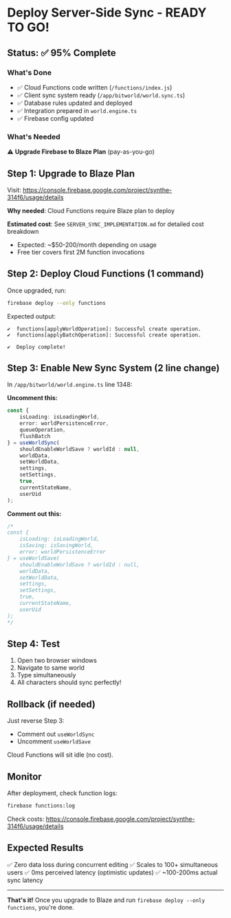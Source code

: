# Deploy Server-Side Sync - READY TO GO!

## Status: ✅ 95% Complete

### What's Done
- ✅ Cloud Functions code written (`/functions/index.js`)
- ✅ Client sync system ready (`/app/bitworld/world.sync.ts`)
- ✅ Database rules updated and deployed
- ✅ Integration prepared in `world.engine.ts`
- ✅ Firebase config updated

### What's Needed
⚠️ **Upgrade Firebase to Blaze Plan** (pay-as-you-go)

## Step 1: Upgrade to Blaze Plan

Visit: https://console.firebase.google.com/project/synthe-314f6/usage/details

**Why needed**: Cloud Functions require Blaze plan to deploy

**Estimated cost**: See `SERVER_SYNC_IMPLEMENTATION.md` for detailed cost breakdown
- Expected: ~$50-200/month depending on usage
- Free tier covers first 2M function invocations

## Step 2: Deploy Cloud Functions (1 command)

Once upgraded, run:

```bash
firebase deploy --only functions
```

Expected output:
```
✔  functions[applyWorldOperation]: Successful create operation.
✔  functions[applyBatchOperation]: Successful create operation.

✔  Deploy complete!
```

## Step 3: Enable New Sync System (2 line change)

In `/app/bitworld/world.engine.ts` line 1348:

**Uncomment this:**
```typescript
const {
    isLoading: isLoadingWorld,
    error: worldPersistenceError,
    queueOperation,
    flushBatch
} = useWorldSync(
    shouldEnableWorldSave ? worldId : null,
    worldData,
    setWorldData,
    settings,
    setSettings,
    true,
    currentStateName,
    userUid
);
```

**Comment out this:**
```typescript
/*
const {
    isLoading: isLoadingWorld,
    isSaving: isSavingWorld,
    error: worldPersistenceError
} = useWorldSave(
    shouldEnableWorldSave ? worldId : null,
    worldData,
    setWorldData,
    settings,
    setSettings,
    true,
    currentStateName,
    userUid
);
*/
```

## Step 4: Test

1. Open two browser windows
2. Navigate to same world
3. Type simultaneously
4. All characters should sync perfectly!

## Rollback (if needed)

Just reverse Step 3:
- Comment out `useWorldSync`
- Uncomment `useWorldSave`

Cloud Functions will sit idle (no cost).

## Monitor

After deployment, check function logs:
```bash
firebase functions:log
```

Check costs:
https://console.firebase.google.com/project/synthe-314f6/usage/details

## Expected Results

✅ Zero data loss during concurrent editing
✅ Scales to 100+ simultaneous users
✅ 0ms perceived latency (optimistic updates)
✅ ~100-200ms actual sync latency

---

**That's it!** Once you upgrade to Blaze and run `firebase deploy --only functions`, you're done.
